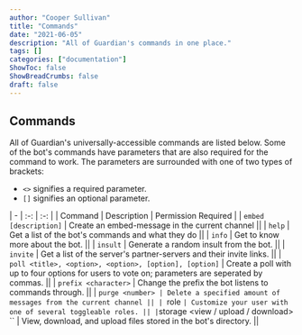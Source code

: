 ```yaml
---
author: "Cooper Sullivan"
title: "Commands"
date: "2021-06-05"
description: "All of Guardian's commands in one place."
tags: []
categories: ["documentation"]
ShowToc: false
ShowBreadCrumbs: false
draft: false
---
```


## Commands
All of Guardian's universally-accessible commands are listed below. Some of the bot's commands have parameters that are
also required for the command to work. The parameters are surrounded with one of two types of brackets:
* ``<>`` signifies a required parameter.
* ``[]`` signifies an optional parameter.

| - | :-: | :-: |
| Command | Description | Permission Required |
| ``embed [description]`` | Create an embed-message in the current channel ||
| ``help`` | Get a list of the bot's commands and what they do ||
| ``info`` | Get to know more about the bot. ||
| ``insult`` | Generate a random insult from the bot. ||
| ``invite`` | Get a list of the server's partner-servers and their invite links. ||
| ``poll <title>, <option>, <option>, [option], [option]`` | Create a poll with up to four options for users to vote on; parameters are seperated by commas. ||
| ``prefix <character>`` | Change the prefix the bot listens to commands through. ||
| ``purge <number> | Delete a specified amount of messages from the current channel ||
| ``role <name>`` | Customize your user with one of several toggleable roles. ||
| ``storage	 <view / upload / download> <path>`` | View, download, and upload files stored in the bot's directory. ||